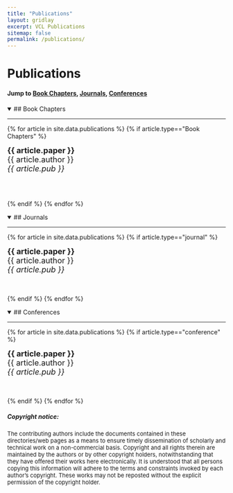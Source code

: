 ```yaml
---
title: "Publications"
layout: gridlay
excerpt: VCL Publications
sitemap: false
permalink: /publications/
---
```


<h1>Publications</h1>

#### Jump to [Book Chapters](#book-chapters), [Journals](#journals), [Conferences](#conferences)

<details open>
<summary>
## Book Chapters
</summary>

---

<!-- <ul> -->

{% for article in site.data.publications %}
{% if article.type=="Book Chapters" %}
<!-- <li> -->
<b><font size='4'>{{ article.paper }}</font></b>
<br><font size='4'>{{ article.author }}</font>
<br><i><font size='4'>{{ article.pub }}</font></i>
<!-- </li> -->
<br><br>

{% endif %}
{% endfor %}

<!-- </ul> -->
</details>

<details open>
<summary>
## Journals
</summary>

---

<!-- <ul> -->
{% for article in site.data.publications %}
{% if article.type=="journal" %}
<!-- <li> -->

<b><font size='4'>{{ article.paper }}</font></b>
<br><font size='4'>{{ article.author }}</font>
<br><i><font size='4'>{{ article.pub }}</font></i>
<!-- </li> -->
<br><br>
{% endif %}
{% endfor %}
<!-- </ul> -->
</details>

<details open>
<summary>
## Conferences
</summary>

---

<!-- <ul> -->
{% for article in site.data.publications %}
{% if article.type=="conference" %}
<!-- <li> -->
<b><font size='4'>{{ article.paper }}</font></b>
<br><font size='4'>{{ article.author }}</font>
<br><i><font size='4'>{{ article.pub }}</font></i>
<!-- </li> -->
<br><br>
{% endif %}
{% endfor %}
<!-- </ul> -->
</details>


<!-- [Google Scholar](https://scholar.google.com/citations?user=q-UUrywAAAAJ&hl=en&citsig=AMD79opm_sa8KYqgVRnFOuKMZr6efInG_Q) -->

<!-- <script src="https://bibbase.org/show?bib=https%3A%2F%2Fgithub.com%2Fvcl-iisc%2Fvclab-website%2Fraw%2Fmaster%2F_pages%2Fbibtex_publications.bib&commas=true&jsonp=1"></script> -->

##### Copyright notice: 

<font size="2"> The contributing authors include the documents contained in these directories/web pages as a means to ensure timely dissemination of scholarly and technical work on a non-commercial basis. Copyright and all rights therein are maintained by the authors or by other copyright holders, notwithstanding that they have offered their works here electronically. It is understood that all persons copying this information will adhere to the terms and constraints invoked by each author’s copyright. These works may not be reposted without the explicit permission of the copyright holder. </font>
